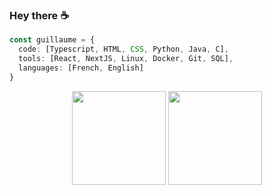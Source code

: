 ### Hey there ☕

```typescript
const guillaume = {
  code: [Typescript, HTML, CSS, Python, Java, C],
  tools: [React, NextJS, Linux, Docker, Git, SQL],
  languages: [French, English]
}
```

<div align="center">
  <img height=150 align="center" src="https://github-readme-stats-nine-alpha-46.vercel.app/api?username=Cereal38&hide=stars&show_icons=true&rank_icon=percentile&theme=transparent&border_color=fefefe&text_color=f0f0f0&title_color=fefefe" />
  <img height=150 align="center" src="https://github-readme-stats-nine-alpha-46.vercel.app/api/top-langs/?username=Cereal38&langs_count=8&layout=compact&theme=transparent&border_color=fefefe&text_color=f0f0f0&title_color=fefefe" />
</div>
